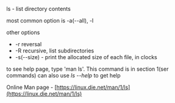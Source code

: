  ls - list directory contents


most common option is -a(--all), -l

other options
* -r reversal
* -R recursive, list subdirectories
* -s(--size) - print the allocated size of each file, in clocks

to see help page, type 'man ls'. This command is in section 1(ser commands)
can also use *ls --help* to get help


Online Man page - [https://linux.die.net/man/1/ls](https://linux.die.net/man/1/ls)
